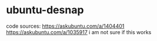 # ubuntu-desnap
code sources:
https://askubuntu.com/a/1404401
https://askubuntu.com/a/1035917
i am not sure if this works
